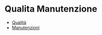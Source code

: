 # Qualita Manutenzione
- [Qualità](Documentazione%20SmeUP/DOC/DOC_SER/000090/CQ/_sidebar.md)
- [Manutenzioni](Documentazione%20SmeUP/DOC/DOC_SER/000090/MM/_sidebar.md)

